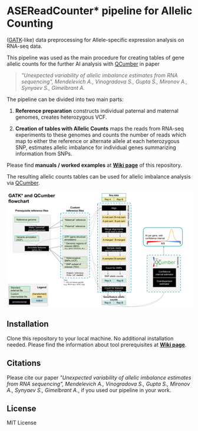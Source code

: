 # ASEReadCounter* pipeline for Allelic Counting
([GATK](https://genomebiology.biomedcentral.com/articles/10.1186/s13059-015-0762-6)-like) data preprocessing for Allele-specific expression analysis on RNA-seq data.

This pipeline was used as the main procedure for creating tables of gene allelic counts for the further AI analysis with [QCumber](https://github.com/gimelbrantlab/QCumber) in paper

>_"Unexpected variability of allelic imbalance estimates from RNA sequencing", Mendelevich A.*, Vinogradova S.*, Gupta S., Mironov A., Synyaev S., Gimelbrant A._

The pipeline can be divided into two main parts:

1. **Reference preparation**
  constructs individual paternal and maternal genomes, creates heterozygous VCF.

2. **Creation of tables with Allelic Counts**
  maps the reads from RNA-seq experiments to these genomes and counts the number of reads which map to either the reference or alternate allele at each heterozygous SNP, estimates allelic imbalance for individual genes summarizing information from SNPs.

Please find **manuals / worked examples** at **[Wiki page](https://github.com/gimelbrantlab/ASEReadCounter_star/wiki)** of this repository.

The resulting allelic counts tables can be used for allelic imbalance analysis via [QCumber](https://github.com/gimelbrantlab/QCumber).


![pic](https://github.com/gimelbrantlab/ASEReadCounter_star/blob/master/GATKstar_flowchart.svg)


## Installation

Clone this repository to your local machine. No additional installation needed.
Please find the information about tool prerequisites at **[Wiki page](https://github.com/gimelbrantlab/ASEReadCounter_star/wiki)**.

## Citations

Please cite our paper _"Unexpected variability of allelic imbalance estimates from RNA sequencing", Mendelevich A.*, Vinogradova S.*, Gupta S., Mironov A., Synyaev S., Gimelbrant A._, if you used our pipeline in your work.

## License

MIT License







